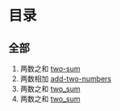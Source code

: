 # 目录
## 全部
1. 两数之和 [two-sum](src\main\java\problems\two_sum\README.md)
1. 两数相加 [add-two-numbers](src\main\java\problems\add_two_numbers\README.md)
1. 两数之和 [two_sum](src\main\java\problems\two_sum\README.md)
1. 两数之和 [two_sum](src\main\java\problems\two_sum\README.md)